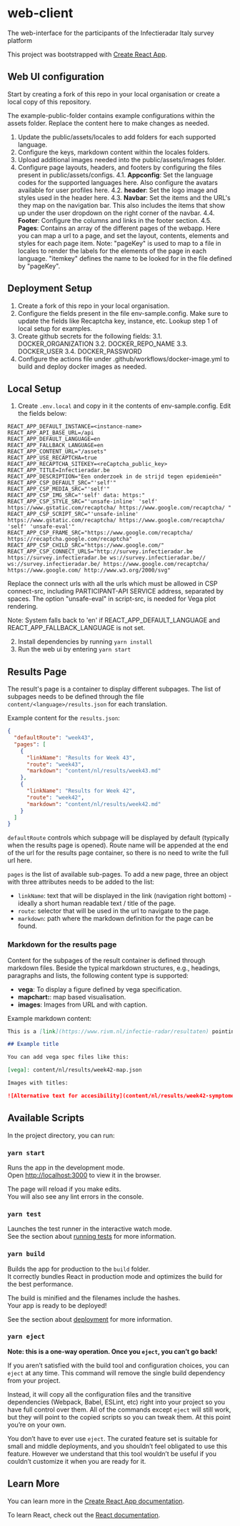 # web-client

The web-interface for the participants of the Infectieradar Italy survey platform

This project was bootstrapped with [Create React App](https://github.com/facebook/create-react-app).

## Web UI configuration

Start by creating a fork of this repo in your local organisation or create a local copy of this repository.

The example-public-folder contains example configurations within the assets folder. Replace the content here to make changes as needed.

1. Update the public/assets/locales to add folders for each supported language.
2. Configure the keys, markdown content within the locales folders.
3. Upload additional images needed into the public/assets/images folder.
4. Configure page layouts, headers, and footers by configuring the files present in public/assets/configs.
   4.1. **Appconfig**: Set the language codes for the supported languages here. Also configure the avatars available for user profiles here.
   4.2. **header**: Set the logo image and styles used in the header here.
   4.3. **Navbar**: Set the items and the URL's they map on the navigation bar. This also includes the items that show up under the user dropdown on the right corner of the navbar.
   4.4. **Footer**: Configure the columns and links in the footer section.
   4.5. **Pages**: Contains an array of the different pages of the webapp. Here you can map a url to a page, and set the layout, contents, elements and styles for each page item. Note: "pageKey" is used to map to a file in locales to render the labels for the elements of the page in each language. "itemkey" defines the name to be looked for in the file defined by "pageKey".

## Deployment Setup

1. Create a fork of this repo in your local organisation.
2. Configure the fields present in the file env-sample.config. Make sure to update the fields like Recaptcha key, instance, etc. Lookup step 1 of local setup for examples.
3. Create github secrets for the following fields:
   3.1. DOCKER_ORGANIZATION
   3.2. DOCKER_REPO_NAME
   3.3. DOCKER_USER
   3.4. DOCKER_PASSWORD
4. Configure the actions file under .github/workflows/docker-image.yml to build and deploy docker images as needed.

## Local Setup

1. Create `.env.local` and copy in it the contents of env-sample.config. Edit the fields below:

```
REACT_APP_DEFAULT_INSTANCE=<instance-name>
REACT_APP_API_BASE_URL=/api
REACT_APP_DEFAULT_LANGUAGE=en
REACT_APP_FALLBACK_LANGUAGE=en
REACT_APP_CONTENT_URL="/assets"
REACT_APP_USE_RECAPTCHA=true
REACT_APP_RECAPTCHA_SITEKEY=<reCaptcha_public_key>
REACT_APP_TITLE=Infectieradar.be
REACT_APP_DESCRIPTION="Een onderzoek in de strijd tegen epidemieën"
REACT_APP_CSP_DEFAULT_SRC="'self'"
REACT_APP_CSP_MEDIA_SRC="'self'"
REACT_APP_CSP_IMG_SRC="'self' data: https:"
REACT_APP_CSP_STYLE_SRC="'unsafe-inline' 'self' https://www.gstatic.com/recaptcha/ https://www.google.com/recaptcha/ "
REACT_APP_CSP_SCRIPT_SRC="'unsafe-inline' https://www.gstatic.com/recaptcha/ https://www.google.com/recaptcha/ 'self' 'unsafe-eval'"
REACT_APP_CSP_FRAME_SRC="https://www.google.com/recaptcha/ https://recaptcha.google.com/recaptcha"
REACT_APP_CSP_CHILD_SRC="https://www.google.com/"
REACT_APP_CSP_CONNECT_URLS="http://survey.infectieradar.be https://survey.infectieradar.be ws://survey.infectieradar.be// ws://survey.infectieradar.be/ https://www.google.com/recaptcha/ https://www.google.com/ http://www.w3.org/2000/svg"

```

Replace the connect urls with all the urls which must be allowed in CSP connect-src, including PARTICIPANT-API SERVICE address, separated by spaces.
The option "unsafe-eval" in script-src, is needed for Vega plot rendering.

Note: System falls back to 'en' if REACT_APP_DEFAULT_LANGUAGE and REACT_APP_FALLBACK_LANGUAGE is not set.

2. Install dependencies by running `yarn install`
3. Run the web ui by entering `yarn start`

## Results Page

The result's page is a container to display different subpages. The list of subpages needs to be defined through the file
`content/<language>/results.json`
for each translation.

Example content for the `results.json`:

```json
{
  "defaultRoute": "week43",
  "pages": [
    {
      "linkName": "Results for Week 43",
      "route": "week43",
      "markdown": "content/nl/results/week43.md"
    },
    {
      "linkName": "Results for Week 42",
      "route": "week42",
      "markdown": "content/nl/results/week42.md"
    }
  ]
}
```

`defaultRoute` controls which subpage will be displayed by default (typically when the results page is opened). Route name will be appended at the end of the url for the results page container, so there is no need to write the full url here.

`pages` is the list of available sub-pages. To add a new page, three an object with three attributes needs to be added to the list:

- `linkName`: text that will be displayed in the link (navigation right bottom) - ideally a short human readable text / title of the page.
- `route`: selector that will be used in the url to navigate to the page.
- `markdown`: path where the markdown definition for the page can be found.

### Markdown for the results page

Content for the subpages of the result container is defined through markdown files.
Beside the typical markdown structures, e.g., headings, paragraphs and lists, the following content type is supported:

- **vega**: To display a figure defined by vega specification.
- **mapchart:<url-to-map-json>**: map based visualisation.
- **images**: Images from URL and with caption.

Example markdown content:

```markdown
This is a [link](https://www.rivm.nl/infectie-radar/resultaten) pointing to an external page's url.

## Example title

You can add vega spec files like this:

[vega]: content/nl/results/week42-map.json

Images with titles:

![Alternative text for accesibility](content/nl/results/week42-symptomen.png "Caption of the image")
```

## Available Scripts

In the project directory, you can run:

### `yarn start`

Runs the app in the development mode.<br />
Open [http://localhost:3000](http://localhost:3000) to view it in the browser.

The page will reload if you make edits.<br />
You will also see any lint errors in the console.

### `yarn test`

Launches the test runner in the interactive watch mode.<br />
See the section about [running tests](https://facebook.github.io/create-react-app/docs/running-tests) for more information.

### `yarn build`

Builds the app for production to the `build` folder.<br />
It correctly bundles React in production mode and optimizes the build for the best performance.

The build is minified and the filenames include the hashes.<br />
Your app is ready to be deployed!

See the section about [deployment](https://facebook.github.io/create-react-app/docs/deployment) for more information.

### `yarn eject`

**Note: this is a one-way operation. Once you `eject`, you can’t go back!**

If you aren’t satisfied with the build tool and configuration choices, you can `eject` at any time. This command will remove the single build dependency from your project.

Instead, it will copy all the configuration files and the transitive dependencies (Webpack, Babel, ESLint, etc) right into your project so you have full control over them. All of the commands except `eject` will still work, but they will point to the copied scripts so you can tweak them. At this point you’re on your own.

You don’t have to ever use `eject`. The curated feature set is suitable for small and middle deployments, and you shouldn’t feel obligated to use this feature. However we understand that this tool wouldn’t be useful if you couldn’t customize it when you are ready for it.

## Learn More

You can learn more in the [Create React App documentation](https://facebook.github.io/create-react-app/docs/getting-started).

To learn React, check out the [React documentation](https://reactjs.org/).
